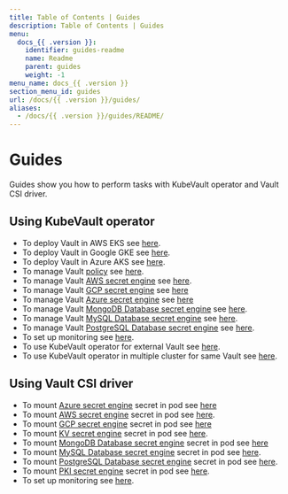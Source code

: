 ```yaml
---
title: Table of Contents | Guides
description: Table of Contents | Guides
menu:
  docs_{{ .version }}:
    identifier: guides-readme
    name: Readme
    parent: guides
    weight: -1
menu_name: docs_{{ .version }}
section_menu_id: guides
url: /docs/{{ .version }}/guides/
aliases:
  - /docs/{{ .version }}/guides/README/
---
```


# Guides

Guides show you how to perform tasks with KubeVault operator and Vault CSI driver.

## Using KubeVault operator

- To deploy Vault in AWS EKS see [here](/docs/guides/platforms/eks.md).
- To deploy Vault in Google GKE see [here](/docs/guides/platforms/gke.md).
- To deploy Vault in Azure AKS see [here](/docs/guides/platforms/aks.md).
- To manage Vault [policy](https://www.vaultproject.io/docs/concepts/policies.html) see [here](/docs/guides/policy-management/overview.md).
- To manage Vault [AWS secret engine](https://www.vaultproject.io/docs/secrets/aws/index.html#aws-secrets-engine) see [here](/docs/guides/secret-engines/aws/overview.md).
- To manage Vault [GCP secret engine](https://www.vaultproject.io/docs/secrets/gcp/index.html) see [here](/docs/guides/secret-engines/gcp/overview.md)
- To manage Vault [Azure secret engine](https://www.vaultproject.io/docs/secrets/azure/index.html) see [here](/docs/guides/secret-engines/azure/overview.md)
- To manage Vault [MongoDB Database secret engine](https://www.vaultproject.io/api/secret/databases/mongodb.html) see [here](/docs/guides/secret-engines/mongodb/overview.md).
- To manage Vault [MySQL Database secret engine](https://www.vaultproject.io/api/secret/databases/mysql-maria.html) see [here](/docs/guides/secret-engines/mysql/overview.md).
- To manage Vault [PostgreSQL Database secret engine](https://www.vaultproject.io/api/secret/databases/postgresql.html) see [here](/docs/guides/secret-engines/postgres/overview.md).
- To set up monitoring see [here](/docs/guides/monitoring/overview.md).
- To use KubeVault operator for external Vault see [here](/docs/guides/platforms/external-vault.md).
- To use KubeVault operator in multiple cluster for same Vault see [here](/docs/guides/platforms/multi-cluster-vault.md).

## Using Vault CSI driver
- To mount [Azure secret engine](https://www.vaultproject.io/docs/secrets/azure/index.html) secret in pod see [here](/docs/guides/secret-engines/azure/csi-driver.md)
- To mount [AWS secret engine](https://www.vaultproject.io/docs/secrets/aws/index.html) secret in pod see [here](/docs/guides/secret-engines/aws/csi-driver.md).
- To mount [GCP secret engine](https://www.vaultproject.io/docs/secrets/gcp/index.html) secret in pod see [here](/docs/guides/secret-engines/gcp/csi-driver.md)
- To mount [KV secret engine](https://www.vaultproject.io/docs/secrets/kv/kv-v1.html) secret in pod see [here](/docs/guides/secret-engines/kv/csi-driver.md).
- To mount [MongoDB Database secret engine](https://www.vaultproject.io/api/secret/databases/mongodb.html) secret in pod see [here](/docs/guides/secret-engines/mongodb/csi-driver.md)
- To mount [MySQL Database secret engine](https://www.vaultproject.io/api/secret/databases/mysql-maria.html) secret in pod see [here](/docs/guides/secret-engines/mysql/csi-driver.md).
- To mount [PostgreSQL Database secret engine](https://www.vaultproject.io/api/secret/databases/postgresql.html) secret in pod see [here](/docs/guides/secret-engines/postgres/csi-driver.md).
- To mount [PKI secret engine](https://www.vaultproject.io/docs/secrets/pki/index.html) secret in pod see [here](/docs/guides/secret-engines/pki/csi-driver.md).
- To set up monitoring see [here](/docs/guides/monitoring/overview.md).
